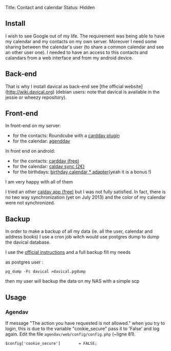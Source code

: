 Title: Contact and calendar
Status: Hidden

## Install

I wish to see Google out of my life.
The requirement was being able to have my calendar and my contacts on my own
server. Moreover I need some sharing between the calendar's user
(to share a common calendar and see an other user one).
I needed to have an access to this contacts and calandars from a web interface
and from my android device.

## Back-end

That is why I install davical as back-end
see [the official website] (http://wiki.davical.org) (debian users: note that
davical is available in the jessie or wheezy repository).

## Front-end

In front-end on my server:
* for the contacts: Roundcube with a [carddav plugin](http://www.crash-override.net/carddav.html)
* for the calendar: [agenddav](http://agendav.org/)

In front end on android:
* for the contacts: [carddav (free)](https://play.google.com/store/apps/details?id=org.dmfs.carddav.sync)
* for the calendar: [caldav sync (2€)](https://play.google.com/store/apps/details?id=org.dmfs.caldav.lib)
* for the birthdays: [birthday calendar * adapter](https://play.google.com/store/apps/details?id=org.birthdayadapter)(yeah it is a bonus !)

I am very happy with all of them

I tried an other [caldav app (free)](https://play.google.com/store/apps/details?id=org.dmfs.caldav.lib)
but I was not fully satisfied.
In fact, there is no two way synchronization (yet on July 2013) and the color of my calendar were not synchronized.

## Backup

In order to make a backup of all my data (ie. all the user, calendar and address books)
I use a cron job witch would use postgres dump to dump the davical database.

I use the [official instructions](http://wiki.davical.org/w/Backups)
and a full backup fill my needs

as postgres user :

    pg_dump -Fc davical >davical.pgdump

then my user will backup the data on my NAS with a simple scp

## Usage

### Agendav

If message "The action you have requested is not allowed." when you try to login,
this is due to the variable "cookie_secure" pass it to 'False' and log again.
Edit the file `agendav/web/config/config.php` (~ligne 81).

    $config['cookie_secure']        = FALSE;

